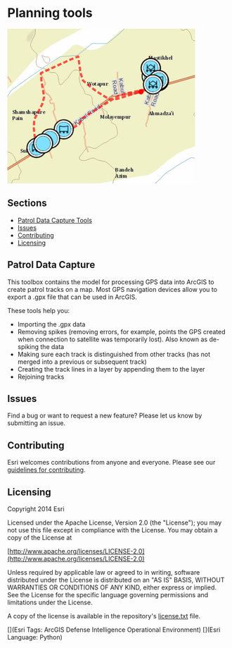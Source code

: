 # Planning tools


![Image of tracks screenshot](screenshot.png)


## Sections

* [Patrol Data Capture Tools](#patrol-data-capture)
* [Issues](#issues)
* [Contributing](#contributing)
* [Licensing](#licensing)

## Patrol Data Capture
This toolbox contains the model for processing GPS data into ArcGIS to create patrol tracks on a map. Most GPS navigation devices allow you to export a .gpx file that can be used in ArcGIS. 

These tools help you:
* Importing the .gpx data 
* Removing spikes (removing errors, for example, points the GPS created when connection to satellite was temporarily lost). Also known as de-spiking the data 
* Making sure each track is distinguished from other tracks (has not merged into a previous or subsequent track) 
* Creating the track lines in a layer by appending them to the layer 
* Rejoining tracks

## Issues

Find a bug or want to request a new feature?  Please let us know by submitting an issue.

## Contributing

Esri welcomes contributions from anyone and everyone. Please see our [guidelines for contributing](https://github.com/esri/contributing).

## Licensing

Copyright 2014 Esri

Licensed under the Apache License, Version 2.0 (the "License");
you may not use this file except in compliance with the License.
You may obtain a copy of the License at

   [http://www.apache.org/licenses/LICENSE-2.0](http://www.apache.org/licenses/LICENSE-2.0)

Unless required by applicable law or agreed to in writing, software
distributed under the License is distributed on an "AS IS" BASIS,
WITHOUT WARRANTIES OR CONDITIONS OF ANY KIND, either express or implied.
See the License for the specific language governing permissions and
limitations under the License.

A copy of the license is available in the repository's
[license.txt](license.txt) file.

[](Esri Tags: ArcGIS Defense Intelligence Operational Environment)
[](Esri Language: Python)
